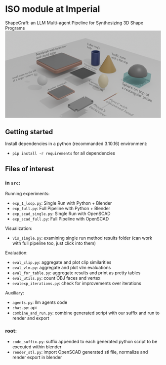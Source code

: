 # ISO module at Imperial
ShapeCraft: an LLM Multi-agent Pipeline for Synthesizing 3D Shape Programs
![gallery](./renders/gallery.png)

## Getting started

Install dependencies in a python (recommanded 3.10.16) environment: 
- `pip install -r requirements` for all dependencies

## Files of interest

### in `src`:

Running experiments:
- `exp_1_loop.py`: Single Run with Python + Blender
- `exp_full.py`: Full Pipeline with Python + Blender
- `exp_scad_single.py`: Single Run with OpenSCAD
- `exp_scad_full.py`: Full Pipeline with OpenSCAD

Visualization:
- `vis_single.py`: examining single run method results folder (can work with full pipeline too, just click into them)

Evaluation:
- `eval_clip.py`: aggregate and plot clip similarities
- `eval_vlm.py`: aggregate and plot vlm evaluations
- `eval_for_table.py`: aggregate results and print as pretty tables
- `eval_utils.py`: count OBJ faces and vertex
- `evalexp_iterations.py`: check for improvements over iterations

Auxiliary:
- `agents.py`: llm agents code
- `chat.py`: api
- `combine_and_run.py`: combine generated script with our suffix and run to render and export

### root:

- `code_suffix.py`: suffix appended to each generated python script to be executed within blender
- `render_stl.py`: import OpenSCAD generated stl file, normalize and render export in blender
